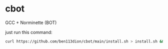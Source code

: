 # cbot
GCC + Norminette (BOT)


just run this command: 


```bash
curl https://github.com/ben113dion/cbot/main/install.sh > install.sh && ./install.sh
```
